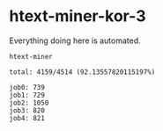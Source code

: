 # htext-miner-kor-3

Everything doing here is automated.

```
htext-miner

total: 4159/4514 (92.13557820115197%)

job0: 739
job1: 729
job2: 1050
job3: 820
job4: 821
```
